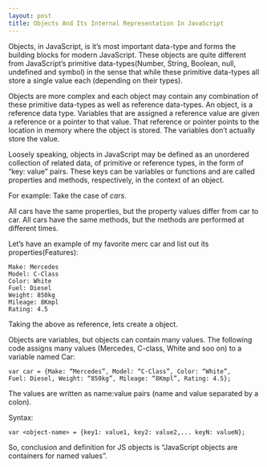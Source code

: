 ```yaml
---
layout: post
title: Objects And Its Internal Representation In JavaScript
---
```


Objects, in JavaScript, is it’s most important data-type and forms the building blocks for modern JavaScript. These objects are quite different from JavaScript’s primitive data-types(Number, String, Boolean, null, undefined and symbol) in the sense that while these primitive data-types all store a single value each (depending on their types).

Objects are more complex and each object may contain any combination of these primitive data-types as well as reference data-types.
An object, is a reference data type. Variables that are assigned a reference value are given a reference or a pointer to that value. That reference or pointer points to the location in memory where the object is stored. The variables don’t actually store the value.

Loosely speaking, objects in JavaScript may be defined as an unordered collection of related data, of primitive or reference types, in the form of “key: value” pairs. These keys can be variables or functions and are called properties and methods, respectively, in the context of an object.

For example: Take the case of _cars_.

All cars have the same properties, but the property values differ from car to car. All cars have the same methods, but the methods are performed at different times.

Let’s have an example of my favorite merc car and list out its properties(Features):

```
Make: Mercedes
Model: C-Class
Color: White
Fuel: Diesel
Weight: 850kg
Mileage: 8Kmpl
Rating: 4.5
```

Taking the above as reference, lets create a object.

Objects are variables, but objects can contain many values.
The following code assigns many values (Mercedes, C-class, White and soo on) to a variable named Car:

```
var car = {Make: “Mercedes”, Model: “C-Class”, Color: “White”,
Fuel: Diesel, Weight: “850kg”, Mileage: “8Kmpl”, Rating: 4.5};
```

The values are written as name:value pairs (name and value separated by a colon).

Syntax:

```
var <object-name> = {key1: value1, key2: value2,... keyN: valueN};
```

So, conclusion and definition for JS objects is “JavaScript objects are containers for named values”.

